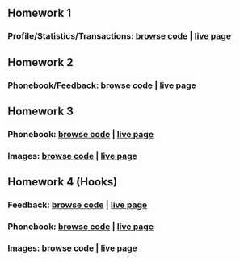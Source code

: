 ## Homework 1
### Profile/Statistics/Transactions: [browse code](https://github.com/KAVASAKKI/react-js-homework/tree/01-components) | [live page](https://components-01-profile.herokuapp.com/)

## Homework 2
### Phonebook/Feedback: [browse code](https://github.com/KAVASAKKI/react-js-homework/tree/02-forms-events) | [live page](https://forms-events-02.herokuapp.com/)

## Homework 3
### Phonebook: [browse code](https://github.com/KAVASAKKI/react-js-homework/tree/03-lifecycle) | [live page](https://lifecycle-03.herokuapp.com/)
### Images: [browse code](https://github.com/KAVASAKKI/react-js-homework/tree/03-rest-api) | [live page](https://images-03.herokuapp.com/)

## Homework 4 (Hooks)
### Feedback: [browse code](https://github.com/KAVASAKKI/react-js-homework/tree/04-hooks-feedback) | [live page](https://feedback-hooks-04.herokuapp.com/)
### Phonebook: [browse code](https://github.com/KAVASAKKI/react-js-homework/tree/04-phonebook-hooks) | [live page](https://phonebook-hooks-04.herokuapp.com/)
### Images: [browse code](https://github.com/KAVASAKKI/react-js-homework/tree/04-images-hooks) | [live page](https://images-hooks-04.herokuapp.com/)
